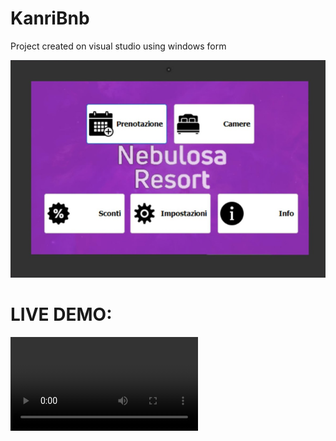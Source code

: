 # KanriBnb

Project created on visual studio using windows form

![Alt text](preview.png)

# LIVE DEMO: 
![live demo](kanriBnb.demo.mp4)

